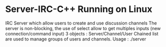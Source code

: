 # Server-IRC-C++ Running on Linux
IRC Server which allow users to create and use discussion channels
The server is non-blocking, the use of select allow to get multiples inputs (new connection/command input)
3 objects : Server/Channel/User
Chained list are used to manage groups of users and channels.
Usage : ./server <port>
